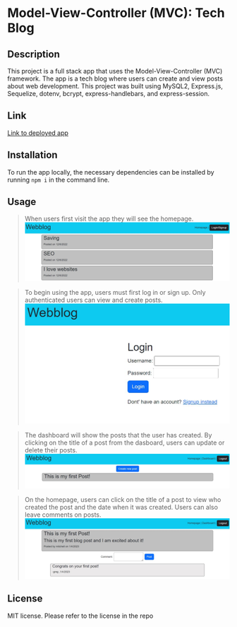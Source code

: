 # Model-View-Controller (MVC): Tech Blog

## Description

This project is a full stack app that uses the Model-View-Controller (MVC) framework. The app is a tech blog where users can create and view posts about web development. This project was built using MySQL2, Express.js, Sequelize, dotenv, bcrypt, express-handlebars, and express-session.

## Link

[Link to deployed app](https://techblogblog.herokuapp.com/)

## Installation

To run the app locally, the necessary dependencies can be installed by running `npm i` in the command line.

## Usage

>When users first visit the app they will see the homepage.<br>
>![homepage](./images/homepage.JPG)

>To begin using the app, users must first log in or sign up. Only authenticated users can view and create posts.<br>
>![login](./images/login.JPG)

>The dashboard will show the posts that the user has created. By clicking on the title of a post from the dasboard, users can update or delete their posts.<br>
>![dashboard](./images/dashboard.JPG)

>On the homepage, users can click on the title of a post to view who created the post and the date when it was created. Users can also leave comments on posts.<br>
>![one-post](./images/one-post.JPG)


## License
MIT license. Please refer to the license in the repo